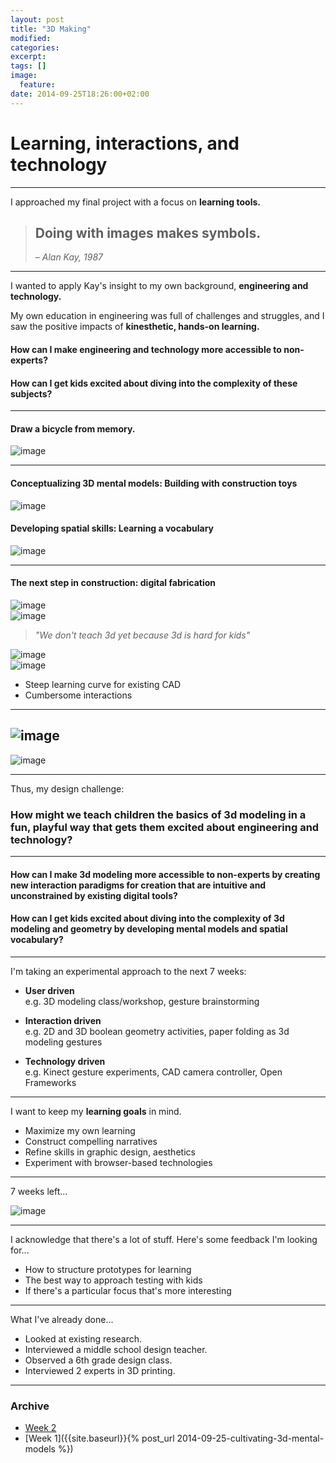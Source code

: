 ```yaml
---
layout: post
title: "3D Making"
modified:
categories: 
excerpt:
tags: []
image:
  feature:
date: 2014-09-25T18:26:00+02:00
---
```

# Learning, interactions, and technology

---

I approached my final project with a focus on **learning tools.**

> ## Doing with images makes symbols. 
> – *Alan Kay, 1987*

---

I wanted to apply Kay's insight to my own background, **engineering and technology.**

My own education in engineering was full of challenges and struggles, and I saw the positive impacts of **kinesthetic, hands-on learning.**

#### How can I make engineering and technology more accessible to non-experts?

#### How can I get kids excited about diving into the complexity of these subjects?

---

#### Draw a bicycle from memory. 

![image]({{site.baseurl}}/designchallenge/img/bikes.jpg)

---
 
#### Conceptualizing 3D mental models: Building with construction toys

![image]({{site.baseurl}}/designchallenge/img/construction.jpg)


#### Developing spatial skills: Learning a vocabulary 

![image]({{site.baseurl}}/designchallenge/img/spatial.jpg)


---

#### The next step in construction: digital fabrication


![image]({{site.baseurl}}/designchallenge/img/class.jpg)  
![image]({{site.baseurl}}/designchallenge/img/class1.jpg)

> *"We don't teach 3d yet because 3d is hard for kids"*

![image]({{site.baseurl}}/designchallenge/img/martino.gif)  
![image]({{site.baseurl}}/designchallenge/img/peter.gif)

* Steep learning curve for existing CAD
* Cumbersome interactions

---

![image]({{site.baseurl}}/designchallenge/img/graph3.jpg)
---

![image]({{site.baseurl}}/designchallenge/img/graph6.jpg)

---

Thus, my design challenge:

### How might we teach children the basics of 3d modeling in a fun, playful way that gets them excited about engineering and technology? 

---

#### How can I make 3d modeling more accessible to non-experts by creating new interaction paradigms for creation that are intuitive and unconstrained by existing digital tools?

#### How can I get kids excited about diving into the complexity of 3d modeling and geometry by developing mental models and spatial vocabulary?

---


I'm taking an experimental approach to the next 7 weeks:

* **User driven**  
e.g. 3D modeling class/workshop, gesture brainstorming

* **Interaction driven**  
e.g. 2D and 3D boolean geometry activities, paper folding as 3d modeling gestures

* **Technology driven**  
e.g. Kinect gesture experiments, CAD camera controller, Open Frameworks

---


I want to keep my **learning goals** in mind. 

* Maximize my own learning
* Construct compelling narratives
* Refine skills in graphic design, aesthetics
* Experiment with browser-based technologies

---

7 weeks left...

![image]({{site.baseurl}}/designchallenge/img/schedule.jpg)

---


I acknowledge that there's a lot of stuff. Here's some feedback I'm looking for...

- How to structure prototypes for learning
- The best way to approach testing with kids
- If there's a particular focus that's more interesting

---


What I've already done...

* Looked at existing research. 
* Interviewed a middle school design teacher.
* Observed a 6th grade design class.
* Interviewed 2 experts in 3D printing.
    
--- 

### Archive

- [Week 2]({{site.baseurl}}/archive/3d)
- [Week 1]({{site.baseurl}}{% post_url 2014-09-25-cultivating-3d-mental-models %})
